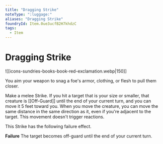 ```yaml
---
title: "Dragging Strike"
noteType: ":luggage:"
aliases: "Dragging Strike"
foundryId: Item.0ue3ucfB2H7khdzC
tags:
  - Item
---
```


# Dragging Strike
![[icons-sundries-books-book-red-exclamation.webp|150]]

You aim your weapon to snag a foe's armor, clothing, or flesh to pull them closer.

Make a melee Strike. If you hit a target that is your size or smaller, that creature is [[Off-Guard]] until the end of your current turn, and you can move it 5 feet toward you. When you move the creature, you can move the same distance in the same direction as it, even if you're adjacent to the target. This movement doesn't trigger reactions.

This Strike has the following failure effect.

**Failure** The target becomes off-guard until the end of your current turn.
